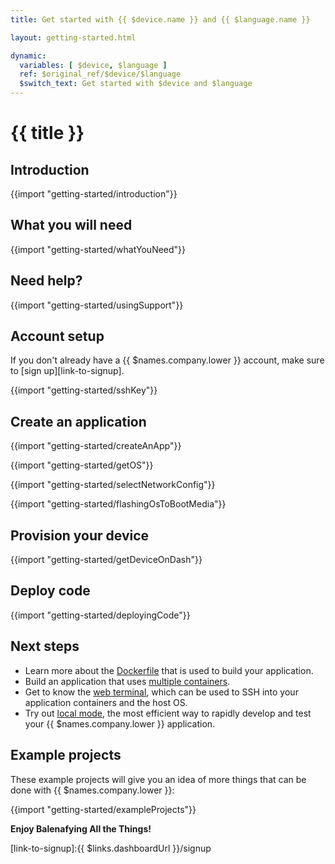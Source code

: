 ```yaml
---
title: Get started with {{ $device.name }} and {{ $language.name }}

layout: getting-started.html

dynamic:
  variables: [ $device, $language ]
  ref: $original_ref/$device/$language
  $switch_text: Get started with $device and $language
---
```


# {{ title }}

## Introduction

{{import "getting-started/introduction"}}

## What you will need

{{import "getting-started/whatYouNeed"}}

## Need help?

{{import "getting-started/usingSupport"}}

## Account setup

If you don't already have a {{ $names.company.lower }} account, make sure to [sign up][link-to-signup].

{{import "getting-started/sshKey"}}

## Create an application

{{import "getting-started/createAnApp"}}

{{import "getting-started/getOS"}}

{{import "getting-started/selectNetworkConfig"}}

{{import "getting-started/flashingOsToBootMedia"}}

## Provision your device
{{import "getting-started/getDeviceOnDash"}}

## Deploy code

{{import "getting-started/deployingCode"}}

## Next steps

- Learn more about the [Dockerfile][dockerfile] that is used to build your application.
- Build an application that uses [multiple containers][multicontainer].
- Get to know the [web terminal][terminal], which can be used to SSH into your application containers and the host OS.
- Try out [local mode][local-mode], the most efficient way to rapidly develop and test your {{ $names.company.lower }} application.

## Example projects

These example projects will give you an idea of more things that can be done with {{ $names.company.lower }}:

{{import "getting-started/exampleProjects"}}



**Enjoy Balenafying All the Things!**
<!-- <img src="/img/common/resinify.jpg" width="80%"> -->

[dockerfile]:/learn/develop/dockerfile
[terminal]:/learn/manage/ssh-access
[local-mode]:/learn/develop/local-mode
[multicontainer]:/learn/develop/multicontainer
[link-to-signup]:{{ $links.dashboardUrl }}/signup
